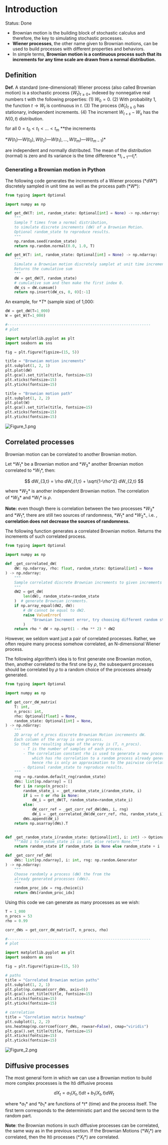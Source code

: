 # Introduction

Status: Done

- Brownian motion is the building block of stochastic calculus and therefore, the key to simulating stochastic processes.
- **Wiener processes**, the other name given to Brownian motions, can be used to build processes with different properties and behaviors.
- In simple terms, **Brownian motion is a continuous process such that its increments for any time scale are drawn from a normal distribution.**

## ****Definition****

**Def.** A standard (one-dimensional) Wiener process (also called Brownian motion) is
a stochastic process $\{W_t\}_{t≥0+}$ indexed by nonnegative real numbers t with the following
properties:
(1) $W_0 = 0$.
(2) With probability 1, the function $t → W_t$ is continuous in $t$.
(3) The process $\{W_t\}_{t≥0}$ has stationary, independent increments.
(4) The increment $W_{t+s} - W_s$ has the $N(0, t)$ distribution.

for all $0 = t_0 < t_1 < … < t_m$ **the increments

$*W(t_1) — W(t_0), W(t_2) — W(t_1), …, W(t_m) — W(t_{m-1})*$

are independent and normally distributed. The mean of the distribution (normal) is zero and its variance is the time difference $*t_{i+1} — t_i*$.

### Generating a Brownian motion in Python

The following code generates the increments of a Wiener process ($*dW*$) discretely sampled in unit time as well as the process path ($*W*$):

```python
from typing import Optional

import numpy as np

def get_dW(T: int, random_state: Optional[int] = None) -> np.ndarray:
    """
    Sample T times from a normal distribution,
    to simulate discrete increments (dW) of a Brownian Motion.
    Optional random_state to reproduce results.
    """
    np.random.seed(random_state)
    return np.random.normal(0.0, 1.0, T)

def get_W(T: int, random_state: Optional[int] = None) -> np.ndarray:
    """
    Simulate a Brownian motion discretely samplet at unit time increments.
    Returns the cumulative sum
    """
    dW = get_dW(T, random_state)
    # cumulative sum and then make the first index 0.
    dW_cs = dW.cumsum()
    return np.insert(dW_cs, 0, 0)[:-1]
```

An example, for $*T*$ (sample size) of 1,000:

```python
dW = get_dW(T=1_000)
W = get_W(T=1_000)

#----------------------------------------------------------------
# plot

import matplotlib.pyplot as plt 
import seaborn as sns

fig = plt.figure(figsize=(15, 5))

title = "Brownian motion increments"
plt.subplot(1, 2, 1)
plt.plot(dW)
plt.gca().set_title(title, fontsize=15)
plt.xticks(fontsize=15)
plt.yticks(fontsize=15)

title = "Brownian motion path"
plt.subplot(1, 2, 2)
plt.plot(W)
plt.gca().set_title(title, fontsize=15)
plt.xticks(fontsize=15)
plt.yticks(fontsize=15)
```

![Figure_1.png](Figure_1.png)

## ****Correlated processes****

Brownian motion can be correlated to another Brownian motion.

Let $*W_1*$ be a Brownian motion and $*W_3*$ another Brownian motion correlated to $*W_1*$, then:

$$
dW_{3,t} = \rho dW_{1,t} + \sqrt{1-\rho^2} dW_{2,t}
$$

where $*W_2*$ is another independent Brownian motion. The correlation of $*W_3*$ and $*W_1*$ is $ρ$.

**Note:**  even though there is correlation between the two processes $*W_3*$ and $*W_1*$, there are still two sources of randomness, $*W_1*$ and $*W_2*$., i.e. , **correlation does not decrease the sources of randomness.**

The following function generates a correlated Brownian motion. Returns the increments of such correlated process.

```python
from typing import Optional

import numpy as np

def _get_correlated_dW(
    dW: np.ndarray, rho: float, random_state: Optional[int] = None
) -> np.ndarray:
    """
    Sample correlated discrete Brownian increments to given increments dW.
    """
    dW2 = get_dW(
        len(dW), random_state=random_state
    )  # generate Brownian icrements.
    if np.array_equal(dW2, dW):
        # dW cannot be equal to dW2.
        raise ValueError(
            "Brownian Increment error, try choosing different random state."
        )
    return rho * dW + np.sqrt(1 - rho ** 2) * dW2
```

However, we seldom want just a pair of correlated processes. Rather, we often require many process somehow correlated, an N-dimensional Wiener process.

The following algorithm’s idea is to first generate one Brownian motion, then, another correlated to the first one by $ρ$, the subsequent processes should be correlated by $ρ$  to a random choice of the processes already generated.

```python
from typing import Optional

import numpy as np

def get_corr_dW_matrix(
    T: int,
    n_procs: int,
    rho: Optional[float] = None,
    random_state: Optional[int] = None,
) -> np.ndarray:
    """
    2D array of n_procs discrete Brownian Motion increments dW.
    Each column of the array is one process.
    So that the resulting shape of the array is (T, n_procs).
        - T is the number of samples of each process.
        - The correlation constant rho is used to generate a new process,
            which has rho correlation to a random process already generated,
            hence rho is only an approximation to the pairwise correlation.
        - Optional random_state to reproduce results.
    """
    rng = np.random.default_rng(random_state)
    dWs: list[np.ndarray] = []
    for i in range(n_procs):
        random_state_i = _get_random_state_i(random_state, i)
        if i == 0 or rho is None:
            dW_i = get_dW(T, random_state=random_state_i)
        else:
            dW_corr_ref = _get_corr_ref_dW(dWs, i, rng)
            dW_i = _get_correlated_dW(dW_corr_ref, rho, random_state_i)
        dWs.append(dW_i)
    return np.asarray(dWs).T
    

def _get_random_state_i(random_state: Optional[int], i: int) -> Optional[int]:
    """Add i to random_state is is int, else return None."""
    return random_state if random_state is None else random_state + i

def _get_corr_ref_dW(
    dWs: list[np.ndarray], i: int, rng: np.random.Generator
) -> np.ndarray:
    """
    Choose randomly a process (dW) the from the
    already generated processes (dWs).
    """
    random_proc_idx = rng.choice(i)
    return dWs[random_proc_idx]
```

Using this code we can generate as many processes as we wish:

```python
T = 1_000
n_procs = 53
rho = 0.99

corr_dWs = get_corr_dW_matrix(T, n_procs, rho)

#----------------------------------------------------------------
# plot

import matplotlib.pyplot as plt 
import seaborn as sns

fig = plt.figure(figsize=(15, 5))

# paths
title = "Correlated Brownian motion paths"
plt.subplot(1, 2, 1)
plt.plot(np.cumsum(corr_dWs, axis=0))
plt.gca().set_title(title, fontsize=15)
plt.xticks(fontsize=15)
plt.yticks(fontsize=15)

# correlation
title = "Correlation matrix heatmap"
plt.subplot(1, 2, 2)
sns.heatmap(np.corrcoef(corr_dWs, rowvar=False), cmap="viridis")
plt.gca().set_title(title, fontsize=15)
plt.xticks(fontsize=15)
plt.yticks(fontsize=15)
```

![Figure_2.png](Figure_2.png)

## ****Diffusive processes****

The most general form in which we can use a Brownian motion to build more complex processes is the Itô diffusive process

$$
dX_t = a_1(X_t,t)dt + b_1(X_t,t)dW_t
$$

where $*a_1*$ and $*b_1*$ are functions of $*t$* (time) and the process itself. The first term corresponds to the deterministic part and the second term to the random part.

**Note**: the Brownian motions in such diffusive processes can be correlated, the same way as in the previous section. If the Brownian Motions ($*W_t*$) are correlated, then the Itô processes ($*X_t*$) are correlated.
